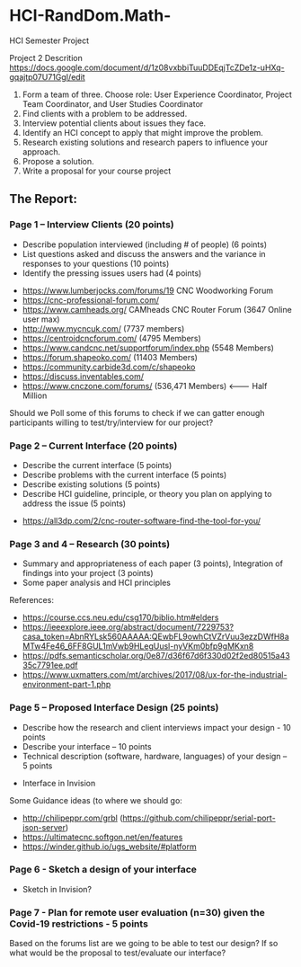 # HCI-RandDom.Math-
HCI Semester Project

Project 2 Descrition https://docs.google.com/document/d/1z08vxbbiTuuDDEqjTcZDe1z-uHXq-gqajtp07U71GgI/edit

1. Form a team of three. Choose role: User Experience Coordinator, Project Team Coordinator, and User Studies Coordinator
2. Find clients with a problem to be addressed.
3. Interview potential clients about issues they face.
4. Identify an HCI concept to apply that might improve the problem.
5. Research existing solutions and research papers to influence your approach.
6. Propose a solution.
7. Write a proposal for your course project 

## The Report:

### Page 1 – Interview Clients (20 points)
- Describe population interviewed (including # of people) (6 points) 
- List questions asked and discuss the answers and the variance in responses to your questions (10 points)
- Identify the pressing issues users had (4 points)

* https://www.lumberjocks.com/forums/19  CNC Woodworking Forum
* https://cnc-professional-forum.com/
* https://www.camheads.org/  CAMheads CNC Router Forum (3647 Online user max)
* http://www.mycncuk.com/ (7737 members)
* https://centroidcncforum.com/ (4795 Members)
* https://www.candcnc.net/supportforum/index.php (5548 Members)
* https://forum.shapeoko.com/ (11403 Members)
* https://community.carbide3d.com/c/shapeoko
* https://discuss.inventables.com/
* https://www.cnczone.com/forums/ (536,471 Members) <--- Half Million

Should we Poll some of this forums to check if we can gatter enough participants willing to test/try/interview for our project?
							
### Page 2 – Current Interface (20 points)
- Describe the current interface (5 points)
- Describe problems with the current interface (5 points)
- Describe existing solutions (5 points)
- Describe HCI guideline, principle, or theory you plan on applying to address the issue (5 points)

* https://all3dp.com/2/cnc-router-software-find-the-tool-for-you/

### Page 3 and 4 – Research (30 points)
- Summary and appropriateness of each paper (3 points), Integration of findings into your project (3 points)
- Some paper analysis and HCI principles

References:
* https://course.ccs.neu.edu/csg170/biblio.htm#elders
* https://ieeexplore.ieee.org/abstract/document/7229753?casa_token=AbnRYLsk560AAAAA:QEwbFL9owhCtVZrVuu3ezzDWfH8aMTw4Fe46_6FF8GUL1mVwb9HLegUusl-nyVKm0bfp9gMKxn8
* https://pdfs.semanticscholar.org/0e87/d36f67d6f330d02f2ed80515a4335c7791ee.pdf
* https://www.uxmatters.com/mt/archives/2017/08/ux-for-the-industrial-environment-part-1.php


### Page 5 – Proposed Interface Design (25 points)
- Describe how the research and client interviews impact your design - 10 points
- Describe your interface – 10 points
- Technical description (software, hardware, languages) of your design – 5 points

* Interface in Invision

Some Guidance ideas (to where we should go:
* http://chilipeppr.com/grbl  (https://github.com/chilipeppr/serial-port-json-server)
* https://ultimatecnc.softgon.net/en/features
* https://winder.github.io/ugs_website/#platform

### Page 6 - Sketch a design of your interface
- Sketch in Invision?

### Page 7 - Plan for remote user evaluation (n=30) given the Covid-19 restrictions - 5 points
Based on the forums list are we going to be able to test our design? If so what would be the proposal to test/evaluate our interface?
